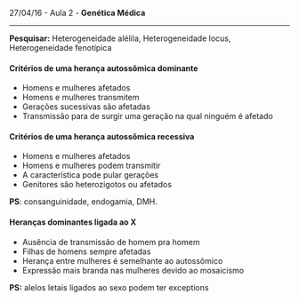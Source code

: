 27/04/16 - Aula 2 - **Genética Médica**

---

**Pesquisar:** Heterogeneidade alélila, Heterogeneidade locus, Heterogeneidade fenotípica

#### Critérios de uma herança autossômica dominante

* Homens e mulheres afetados
* Homens e mulheres transmitem
* Gerações sucessivas são afetadas
* Transmissão para de surgir uma geração na qual ninguém é afetado

#### Critérios de uma herança autossômica recessiva

* Homens e mulheres afetados
* Homens e mulheres podem transmitir
* A característica pode pular gerações
* Genitores são heterozigotos ou afetados

**PS**: consanguinidade, endogamia, DMH.

#### Heranças dominantes ligada ao X

* Ausência de transmissão de homem pra homem
* Filhas de homens sempre afetadas
* Herança entre mulheres é semelhante ao autossômico
* Expressão mais branda nas mulheres devido ao mosaicismo

**PS:** alelos letais ligados ao sexo podem ter exceptions



